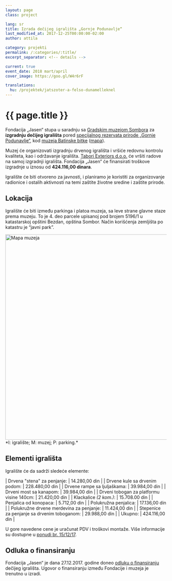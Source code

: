 ```yaml
---
layout: page
class: project

lang: sr
title: Izrada dečijeg igrališta „Gornje Podunavlje“
last_modified_at: 2017-12-25T00:00:00-02:00
author: attila

category: projekti
permalink: /:categories/:title/
excerpt_separator: <!-- details -->

current: true
event_date: 2018 mart/april
cover_image: https://goo.gl/W4r6rF

translations:
  hu: /projektek/jatszoter-a-felso-dunamelleknel
---
```

# {{ page.title }}

Fondacija „Jasen“ stupa u saradnju sa [Gradskim muzejom Sombora] za **izgradnju
dečijeg igrališta** pored [specijalnog rezervata prirode „Gornje Podunavlje“],
kod [muzeja Batinske bitke] ([mapa]).

Muzej će organizovati izgradnju drvenog igrališta i vršiće redovnu kontrolu
kvaliteta, kao i održavanje igrališta. [Tabori Exteriors d.o.o.] će vršiti
radove na samoj izgradnji igrališta. Fondacija „Jasen“ će finansirati
troškove izgradnje u iznosu od **424.116,00 dinara**.

[Gradskim Muzejom Sombora]: http://gms.rs
[specijalnog rezervata prirode „Gornje Podunavlje“]: https://sr.wikipedia.org/sr-el/Specijalni_rezervat_prirode_Gornje_Podunavlje
[muzeja Batinske bitke]: https://sr.wikipedia.org/sr-el/Memorijalni_kompleks_Batinska_bitka
[mapa]: https://goo.gl/maps/18hj8bEdz422
[Tabori Exteriors d.o.o.]: http://www.tabori-drvo.com

<!-- details -->

Igralište će biti otvoreno za javnosti, i planiramo je koristiti za
organizovanje radionice i ostalih aktivnosti na temi zaštite životne sredine i
zaštite prirode.

## Lokacija

Igralište će biti između parkinga i platoa muzeja, sa
leve strane glavne staze prema muzeju. To je 4. deo parcele upisanoj pod brojem
5196/1 u katastarskoj opštini Bezdan, opština Sombor. Način korišćenja
zemljišta po katastru je “javni park”.

<div class="mdl-typography--text-center">
  <img alt="Mapa muzeja" class="mdl-shadow--2dp staticmap" src="https://maps.googleapis.com/maps/api/staticmap?zoom=17&size=640x280&scale=2&maptype=hybrid&markers=color:green|label:I|45.850479,18.860708&markers=color:red|label:M|45.850602,18.861131&markers=color:blue|label:P|45.849931,18.861064&language=sr&key={{ site.data.apis.static_maps_api_key }}" style="width: 640px;">
  <div markdown="1">
  *I: igralište; M: muzej; P: parking.*
  </div>
</div>

## Elementi igrališta

Igralište će da sadrži sledeće elemente:

<div class="pricelist" markdown="1">

| Drvena "stena" za penjanje:                 |  14.280,00 din |
| Drvene kule sa drvenim podom:               | 228.480,00 din |
| Drvene rampe sa ljuljaškama:                |  39.984,00 din |
| Drveni most sa kanapom:                     |  39.984,00 din |
| Drveni tobogan za platformu visine 140cm:   |  21.420,00 din |
| Klackalice *(2 kom.)*:                      |  15.708.00 din |
| Penjalica od konopaca:                      |   5.712,00 din |
| Polukružna penjalica:                       |  17.136,00 din |
| Polukružne drvene merdevina za penjanje:    |  11.424,00 din |
| Stepenice za penjanje sa drvenim toboganom: |  29.988,00 din |
| Ukupno:                                     | 424.116,00 din |

</div>

U gore navedene cene je uračunat PDV i troškovi montaže. Više informacije su dostupne u [ponudi br. 15/12/17].

[ponudi br. 15/12/17]: /docs/tabori-exteriors-doo-ponuda-15-12-17.pdf

## Odluka o finansiranju

Fondacija „Jasen“ je dana 27.12.2017. godine doneo [odluku o finansiranju]
dečijeg igrališta. Ugovor o finansiranju između Fondacije i muzeja je trenutno
u izradi.

[odluku o finansiranju]: /docs/odluka-o-finansiranju-decijeg-igralista-gornje-podunavlje.pdf
